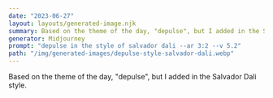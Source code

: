 ```yaml
---
date: "2023-06-27"
layout: layouts/generated-image.njk
summary: Based on the theme of the day, "depulse", but I added in the Salvador Dali style
generator: Midjourney
prompt: "depulse in the style of salvador dali --ar 3:2 --v 5.2"
path: "/img/generated-images/depulse-style-salvador-dali.webp"
---
```


Based on the theme of the day, "depulse", but I added in the Salvador Dali style.